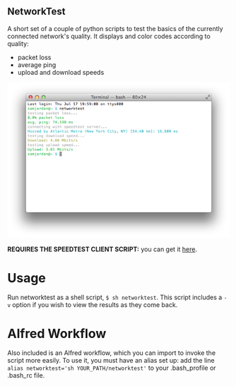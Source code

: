 NetworkTest
----------------------
A short set of a couple of python scripts to test the basics of the currently connected network's quality.
It displays and color codes according to quality:
- packet loss
- average ping
- upload and download speeds

![](screenshot.png)

**REQUIRES THE SPEEDTEST CLIENT SCRIPT:**
you can get it [here](https://github.com/sivel/speedtest-cli).

Usage
=======
Run networktest as a shell script, `$ sh networktest`.
This script includes a `-v` option if you wish to view the results as they come back.

Alfred Workflow
=======
Also included is an Alfred workflow, which you can import to invoke the script more easily. To use it, you must have an alias set up: add the line `alias networktest='sh YOUR_PATH/networktest'` to your .bash_profile or .bash_rc file.